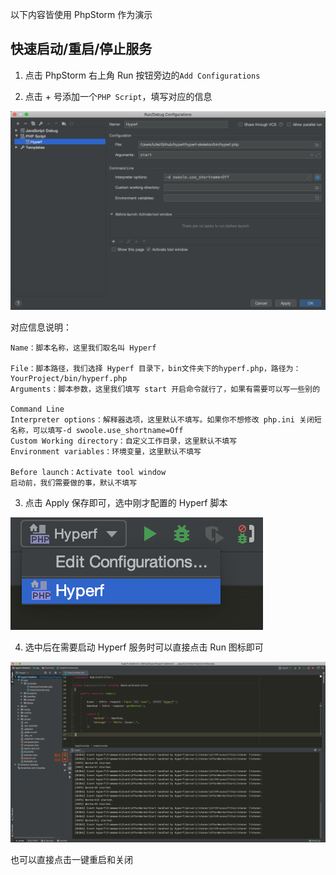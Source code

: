 以下内容皆使用 PhpStorm 作为演示

## 快速启动/重启/停止服务

1. 点击 PhpStorm 右上角 Run 按钮旁边的`Add Configurations`

2. 点击 + 号添加一个`PHP Script`，填写对应的信息

![添加脚本](../images/hyperf/hyperf-1.png)

对应信息说明：

```
Name：脚本名称，这里我们取名叫 Hyperf

File：脚本路径，我们选择 Hyperf 目录下，bin文件夹下的hyperf.php，路径为：YourProject/bin/hyperf.php
Arguments：脚本参数，这里我们填写 start 开启命令就行了，如果有需要可以写一些别的

Command Line
Interpreter options：解释器选项，这里默认不填写。如果你不想修改 php.ini 关闭短名称，可以填写-d swoole.use_shortname=Off
Custom Working directory：自定义工作目录，这里默认不填写
Environment variables：环境变量，这里默认不填写

Before launch：Activate tool window
启动前，我们需要做的事，默认不填写
```

3. 点击 Apply 保存即可，选中刚才配置的 Hyperf 脚本

![选中脚本](../images/hyperf/hyperf-2.png)

4. 选中后在需要启动 Hyperf 服务时可以直接点击 Run 图标即可

![一键执行](../images/hyperf/hyperf-3.png)

也可以直接点击一键重启和关闭
